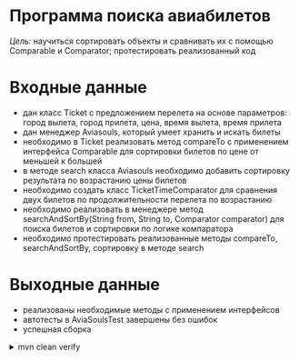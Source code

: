# Программа поиска авиабилетов

_Цель:_ научиться сортировать объекты и сравнивать их с помощью Comparable и Comparator; протестировать реализованный код

# Входные данные

- дан класс Ticket с предложением перелета на основе параметров: город вылета, город прилета, цена, время вылета, время прилета
- дан менеджер Aviasouls, который умеет хранить и искать билеты
- необходимо в Ticket реализовать метод compareTo с применением интерфейса Comparable для сортировки билетов по цене от меньшей к большей
- в методе search класса Aviasouls необходимо добавить сортировку результата по возрастанию цены билетов
- необходимо создать класс TicketTimeComparator для сравнения двух билетов по продолжительности перелета по возрастанию 
- необходимо реализовать в менеджере метод searchAndSortBy(String from, String to, Comparator<Ticket> comparator) для поиска билетов и сортировки по логике компаратора
- необходимо протестировать реализованные методы compareTo, searchAndSortBy, сортировку в методе search

# Выходные данные

- реализованы необходимые методы с применением интерфейсов
- автотесты в AviaSoulsTest завершены без ошибок
- успешная сборка

<details>
<summary>mvn clean verify</summary>

![img.png](img.png)

</details>